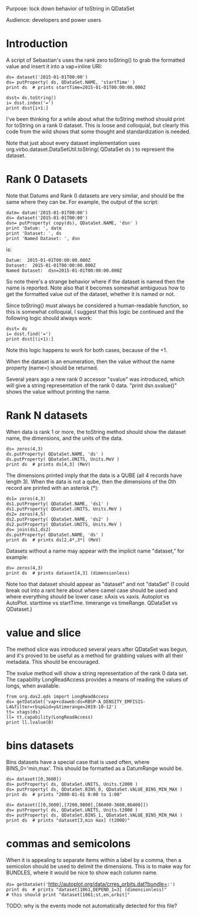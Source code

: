 Purpose: lock down behavior of toString in QDataSet

Audience: developers and power users

# Introduction

A script of Sebastian's uses the rank zero toString() to grab the
formatted value and insert it into a vap+inline URI:

`ds= dataset('2015-01-01T00:00')`  
`ds= putProperty( ds, QDataSet.NAME, 'startTime' )`  
`print ds  # prints startTime=2015-01-01T00:00:00.000Z`  
  
`dsst= ds.toString()`  
`i= dsst.index('=')`  
`print dsst[i+1:]`

I've been thinking for a while about what the toString method should
print for toString on a rank 0 dataset. This is loose and colloquial,
but clearly this code from the wild shows that some thought and
standardization is needed.

Note that just about every dataset implementation uses
org.virbo.dataset.DataSetUtil.toString( QDataSet ds ) to represent the
dataset.

# Rank 0 Datasets

Note that Datums and Rank 0 datasets are very similar, and should be the
same where they can be. For example, the output of the script:

`datm= datum('2015-01-01T00:00')`  
`ds= dataset('2015-01-01T00:00')`  
`dsn= putProperty( copy(ds), QDataSet.NAME, 'dsn' )`  
`print 'Datum: ', datm`  
`print 'Dataset: ', ds`  
`print 'Named Dataset: ', dsn`

is:

`Datum:  2015-01-01T00:00:00.000Z`  
`Dataset:  2015-01-01T00:00:00.000Z`  
`Named Dataset:  dsn=2015-01-01T00:00:00.000Z`

So note there's a strange behavior where if the dataset is named then
the name is reported. Note also that it becomes somewhat ambiguous how
to get the formatted value out of the dataset, whether it is named or
not.

Since toString() must always be considered a human-readable function, so
this is somewhat colloquial, I suggest that this logic be continued and
the following logic should always work:

`dsst= ds`  
`i= dsst.find('=')`  
`print dsst[(i+1):]`

Note this logic happens to work for both cases, because of the +1.

When the dataset is an enumeration, then the value without the name
property (name=) should be returned.

Several years ago a new rank 0 accessor "svalue" was introduced, which
will give a string representation of the rank 0 data. "print
dsn.svalue()" shows the value without printing the name.

# Rank N datasets

When data is rank 1 or more, the toString method should show the dataset
name, the dimensions, and the units of the data.

`ds= zeros(4,3)`  
`ds.putProperty( QDataSet.NAME, 'ds' )`  
`ds.putProperty( QDataSet.UNITS, Units.MeV )`  
`print ds  # prints ds[4,3] (MeV)`

The dimensions printed imply that the data is a QUBE (all 4 records have
length 3). When the data is not a qube, then the dimensions of the 0th
record are printed with an asterisk (\*):

`ds1= zeros(4,3)`  
`ds1.putProperty( QDataSet.NAME, 'ds1' )`  
`ds1.putProperty( QDataSet.UNITS, Units.MeV )`  
`ds2= zeros(4,5)`  
`ds2.putProperty( QDataSet.NAME, 'ds2' )`  
`ds2.putProperty( QDataSet.UNITS, Units.MeV )`  
`ds= join(ds1,ds2)`  
`ds.putProperty( QDataSet.NAME, 'ds' )`  
`print ds  # prints ds[2,4*,3*] (MeV)`

Datasets without a name may appear with the implicit name "dataset," for
example:

`ds= zeros(4,3)`  
`print ds  # prints dataset[4,3] (dimensionless)`

Note too that dataset should appear as "dataset" and not "dataSet" (I
could break out into a rant here about where camel case should be used
and where everything should be lower case: xAxis vs xaxis. Autoplot vs
AutoPlot. starttime vs startTime. timerange vs timeRange. QDataSet vs
QDataset.)

# value and slice

The method slice was introduced several years after QDataSet was begun,
and it's proved to be useful as a method for grabbing values with all
their metadata. This should be encouraged.

The svalue method will show a string representation of the rank 0 data
set. The capability LongReadAccess provides a means of reading the
values of longs, when available.

`from org.das2.qds import LongReadAccess`  
`ds= getDataSet('vap+cdaweb:ds=RBSP-A_DENSITY_EMFISIS-L4&filter=rbsp&id=y&timerange=2019-10-12')`  
`tt= xtags(ds)`  
`ll= tt.capability(LongReadAccess)`  
`print ll.lvalue(0)`

# bins datasets

Bins datasets have a special case that is used often, where
BINS\_0='min,max'. This should be formatted as a DatumRange would be.

`ds= dataset([0,3600])`  
`ds= putProperty( ds, QDataSet.UNITS, Units.t2000 )`  
`ds= putProperty( ds, QDataSet.BINS_0, QDataSet.VALUE_BINS_MIN_MAX )`  
`print ds  # prints "2000-01-01 0:00 to 1:00"`

`ds= dataset([[0,3600],[7200,9800],[86400-3600,86400]])`  
`ds= putProperty( ds, QDataSet.UNITS, Units.t2000 )`  
`ds= putProperty( ds, QDataSet.BINS_1, QDataSet.VALUE_BINS_MIN_MAX )`  
`print ds  # prints "dataset[3,min max] (t2000)"`

# commas and semicolons

When it is appealing to separate items within a label by a comma, then a
semicolon should be used to delimit the dimensions. This is to make way
for BUNDLES, where it would be nice to show each column name.

`ds= getDataSet('`<http://autoplot.org/data/crres_orbits.dat?bundle=>`:')`  
`print ds  # prints "dataset[1061,DEPEND_1=3] (dimensionless)"   `  
`# this should print "dataset[1061;st,en,orbit]"`

TODO: why is the events mode not automatically detected for this file?
